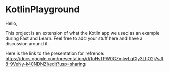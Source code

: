 # KotlinPlayground

Hello,

This project is an extension of what the Kotlin app we used as an example during Fast and Learn. Feel free to add your stuff here and have a discussion around it.

Here is the link to the presentation for refrence: https://docs.google.com/presentation/d/1oHsTPW0GZmIwLqCIy3LhO2j7sJf8-9VeNy-k40NDNZI/edit?usp=sharing
